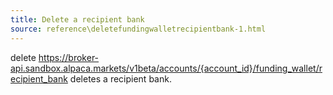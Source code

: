 ```yaml
---
title: Delete a recipient bank
source: reference\deletefundingwalletrecipientbank-1.html
---
```


delete https://broker-api.sandbox.alpaca.markets/v1beta/accounts/{account_id}/funding_wallet/recipient_bank
deletes a recipient bank.

